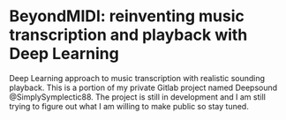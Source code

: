 BeyondMIDI: reinventing music transcription and playback with Deep Learning
===============================================================================

Deep Learning approach to music transcription with realistic sounding playback. This is a portion of my private Gitlab project named Deepsound @SimplySymplectic88. The project is still in development and I am still trying to figure out what I am willing to make public so stay tuned.
